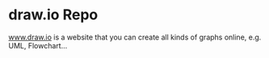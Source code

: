 # draw.io Repo

www.draw.io is a website that you can create all kinds of graphs online, e.g. UML, Flowchart...

